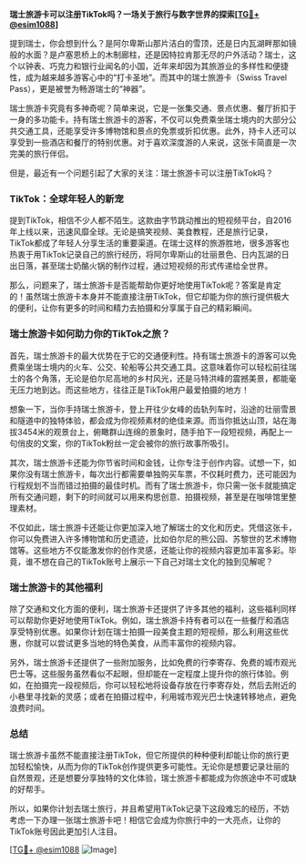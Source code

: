 **瑞士旅游卡可以注册TikTok吗？一场关于旅行与数字世界的探索[[TG💪+ @esim1088](https://t.me/s/esim1088)]**

提到瑞士，你会想到什么？是阿尔卑斯山那片洁白的雪顶，还是日内瓦湖畔那如镜般的水面？是卢塞恩桥上的木制廊柱，还是因特拉肯那无尽的户外活动？瑞士，这个以钟表、巧克力和银行业闻名的小国，近年来却因为其旅游业的多样性和便捷性，成为越来越多游客心中的“打卡圣地”。而其中的瑞士旅游卡（Swiss Travel Pass），更是被誉为畅游瑞士的“神器”。

瑞士旅游卡究竟有多神奇呢？简单来说，它是一张集交通、景点优惠、餐厅折扣于一身的多功能卡。持有瑞士旅游卡的游客，不仅可以免费乘坐瑞士境内的大部分公共交通工具，还能享受许多博物馆和景点的免票或折扣优惠。此外，持卡人还可以享受到一些酒店和餐厅的特别优惠。对于喜欢深度游的人来说，这张卡简直是一次完美的旅行伴侣。

但是，最近有一个问题引起了大家的关注：瑞士旅游卡可以注册TikTok吗？

### TikTok：全球年轻人的新宠

提到TikTok，相信不少人都不陌生。这款由字节跳动推出的短视频平台，自2016年上线以来，迅速风靡全球。无论是搞笑视频、美食教程，还是旅行记录，TikTok都成了年轻人分享生活的重要渠道。在瑞士这样的旅游胜地，很多游客也热衷于用TikTok记录自己的旅行经历，将阿尔卑斯山的壮丽景色、日内瓦湖的日出日落，甚至瑞士奶酪火锅的制作过程，通过短视频的形式传递给全世界。

那么，问题来了，瑞士旅游卡是否能帮助你更好地使用TikTok呢？答案是肯定的！虽然瑞士旅游卡本身并不能直接注册TikTok，但它却能为你的旅行提供极大的便利，让你有更多的时间和精力去拍摄和分享属于自己的精彩瞬间。

### 瑞士旅游卡如何助力你的TikTok之旅？

首先，瑞士旅游卡的最大优势在于它的交通便利性。持有瑞士旅游卡的游客可以免费乘坐瑞士境内的火车、公交、轮船等公共交通工具。这意味着你可以轻松前往瑞士的各个角落，无论是伯尔尼高地的乡村风光，还是马特洪峰的震撼美景，都能毫无压力地到达。而这些地方，往往正是TikTok用户最爱拍摄的地方！

想象一下，当你手持瑞士旅游卡，登上开往少女峰的齿轨列车时，沿途的壮丽雪景和隧道中的独特体验，都会成为你视频素材的绝佳来源。而当你抵达山顶，站在海拔3454米的观景台上，俯瞰群山连绵的景象时，随手拍下一段短视频，再配上一句俏皮的文案，你的TikTok粉丝一定会被你的旅行故事所吸引。

其次，瑞士旅游卡还能为你节省时间和金钱，让你专注于创作内容。试想一下，如果你没有瑞士旅游卡，每次出行都需要单独购买车票，不仅耗时费力，还可能因为行程规划不当而错过拍摄的最佳时机。而有了瑞士旅游卡，你只需一张卡就能搞定所有交通问题，剩下的时间就可以用来构思创意、拍摄视频，甚至是在咖啡馆里整理素材。

不仅如此，瑞士旅游卡还能让你更加深入地了解瑞士的文化和历史。凭借这张卡，你可以免费进入许多博物馆和历史遗迹，比如伯尔尼的熊公园、苏黎世的艺术博物馆等。这些地方不仅能激发你的创作灵感，还能让你的视频内容更加丰富多彩。毕竟，谁不想在自己的TikTok账号上展示一下自己对瑞士文化的独到见解呢？

### 瑞士旅游卡的其他福利

除了交通和文化方面的便利，瑞士旅游卡还提供了许多其他的福利，这些福利同样可以帮助你更好地使用TikTok。例如，瑞士旅游卡持有者可以在一些餐厅和酒店享受特别优惠。如果你计划在瑞士拍摄一段美食主题的短视频，那么利用这些优惠，你就可以尝试更多当地的特色美食，从而丰富你的视频内容。

另外，瑞士旅游卡还提供了一些附加服务，比如免费的行李寄存、免费的城市观光巴士等。这些服务虽然看似不起眼，但却能在一定程度上提升你的旅行体验。例如，在拍摄完一段视频后，你可以轻松地将设备存放在行李寄存处，然后去附近的小巷里寻找新的灵感；或者在拍摄过程中，利用城市观光巴士快速转移地点，避免浪费时间。

### 总结

瑞士旅游卡虽然不能直接注册TikTok，但它所提供的种种便利却能让你的旅行更加轻松愉快，从而为你的TikTok创作提供更多可能性。无论你是想要记录壮丽的自然景观，还是想要分享独特的文化体验，瑞士旅游卡都能成为你旅途中不可或缺的好帮手。

所以，如果你计划去瑞士旅行，并且希望用TikTok记录下这段难忘的经历，不妨考虑一下办理一张瑞士旅游卡吧！相信它会成为你旅行中的一大亮点，让你的TikTok账号因此更加引人注目。

[[TG💪+ @esim1088](https://t.me/s/esim1088) ![Image](https://i.postimg.cc/4NQfJmqS/Snipaste-2025-05-13-00-14-12.png)]